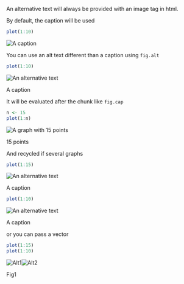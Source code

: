 

An alternative text will always be provided with an image tag in html. 

By default, the caption will be used


```r
plot(1:10)
```

![A caption](figure/unnamed-chunk-1-1.png)

You can use an alt text different than a caption using `fig.alt`


```r
plot(1:10)
```

<div class="figure">
<img src="figure/unnamed-chunk-2-1.png" alt="An alternative text"  />
<p class="caption">A caption</p>
</div>


It will be evaluated after the chunk like `fig.cap`


```r
n <- 15
plot(1:n)
```

<div class="figure">
<img src="figure/unnamed-chunk-3-1.png" alt="A graph with 15 points"  />
<p class="caption">15 points</p>
</div>

And recycled if several graphs


```r
plot(1:15)
```

<div class="figure">
<img src="figure/unnamed-chunk-4-1.png" alt="An alternative text"  />
<p class="caption">A caption</p>
</div>

```r
plot(1:10)
```

<div class="figure">
<img src="figure/unnamed-chunk-4-2.png" alt="An alternative text"  />
<p class="caption">A caption</p>
</div>

or you can pass a vector


```r
plot(1:15)
plot(1:10)
```

<div class="figure">
<img src="figure/unnamed-chunk-5-1.png" alt="Alt1"  /><img src="figure/unnamed-chunk-5-2.png" alt="Alt2"  />
<p class="caption">Fig1</p>
</div>

